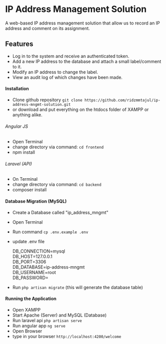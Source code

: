 # IP Address Management Solution

A web-based IP address management solution that allow us to record an IP address and comment on its assignment. 

## Features

* Log in to the system and receive an authenticated token.
* Add a new IP address to the database and attach a small label/comment to it. 
* Modify an IP address to change the label. 
* View an audit log of which changes have been made.

#### Installation
- Clone github repository `git clone https://github.com/ridzmmtajul/ip-address-mngmt-solution.git`
- or download and put everything on the htdocs folder of XAMPP or anything alike.
###### Angular JS
- Open Terminal
- change directory via command: `cd frontend`
- npm install
###### Laravel (API)
- On Terminal
- change directory via command: `cd backend`
- composer install
#### Database Migration (MySQL)
- Create a Database called "ip_address_mngmt"
- Open Terminal
- Run command `cp .env.example .env`
- update .env file

  DB_CONNECTION=mysql <br/>
  DB_HOST=127.0.0.1 <br/>
  DB_PORT=3306 <br/>
  DB_DATABASE=ip-address-mngmt <br/>
  DB_USERNAME=root <br/>
  DB_PASSWORD= <br/>
  
- Run `php artisan migrate` (this will generate the database table)

#### Running the Application
- Open XAMPP
- Start Apache (Server) and MySQL (Database)
- Run laravel api `php artisan serve`
- Run angular app `ng serve`
- Open Browser
- type in your browser `http://localhost:4200/welcome`
